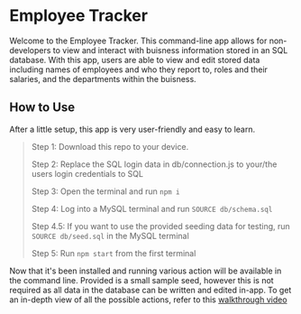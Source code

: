 # Employee Tracker

Welcome to the Employee Tracker. This command-line app allows for non-developers to view and interact with buisness information stored in an SQL database. With this app, users are able to view and edit stored data including names of employees and who they report to, roles and their salaries, and the departments within the buisness. 

## How to Use

After a little setup, this app is very user-friendly and easy to learn.

> Step 1: Download this repo to your device.
>
> Step 2: Replace the SQL login data in db/connection.js to your/the users login credentials to SQL
>
> Step 3: Open the terminal and run `npm i`
>
> Step 4: Log into a MySQL terminal and run `SOURCE db/schema.sql`
>
> Step 4.5: If you want to use the provided seeding data for testing, run `SOURCE db/seed.sql` in the MySQL terminal
>
> Step 5: Run `npm start` from the first terminal

Now that it's been installed and running various action will be available in the command line. Provided is a small sample seed, however this is not required as all data in the database can be written and edited in-app. To get an in-depth view of all the possible actions, refer to this [walkthrough video]()